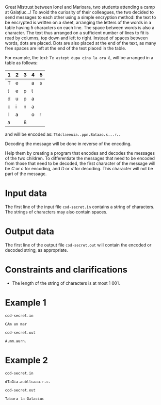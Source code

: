 
Great Mistrust between Ionel and Marioara, two students attending a camp at Galațiuc...! To avoid the curiosity of their colleagues, the two decided to send messages to each other using a simple encryption method: the text to be encrypted is written on a sheet, arranging the letters of the words in a table having $5$ characters on each line. The space between words is also a character. The text thus arranged on a sufficient number of lines to fit is read by columns, top down and left to right. Instead of spaces between words, dots are placed. Dots are also placed at the end of the text, as many free spaces are left at the end of the text placed in the table.

For example, the text: `Te astept dupa cina la ora 8`, will be arranged in a table as follows:

|1|2|3|4|5|
|-|-|-|-|-|
|T|e| |a|s|
|t|e|p|t| |
|d|u|p|a| |
|c|i|n|a| |
|l|a| |o|r|
|a| |8| | |

and will be encoded as: `Ttdclaeeuia..ppn.8ataao.s...r.`.

Decoding the message will be done in reverse of the encoding.

Help them by creating a program that encodes and decodes the messages of the two children. To differentiate the messages that need to be encoded from those that need to be decoded, the first character of the message will be $C$ or $c$ for encoding, and $D$ or $d$ for decoding. This character will not be part of the message.

# Input data

The first line of the input file `cod-secret.in` contains a string of characters. The strings of characters may also contain spaces.

# Output data

The first line of the output file `cod-secret.out` will contain the encoded or decoded string, as appropriate.

# Constraints and clarifications

* The length of the string of characters is at most $1\ 001$.

# Example 1

`cod-secret.in`
```
CAm un mar
```

`cod-secret.out`
```
A.mm.aurn.
```

# Example 2

`cod-secret.in`
```
dTaGia.aubllcaaa.r.c.
```

`cod-secret.out`
```
Tabara la Galaciuc
```
